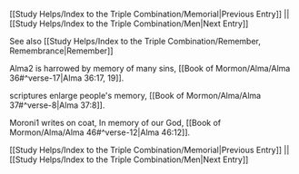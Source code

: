 [[Study Helps/Index to the Triple Combination/Memorial|Previous Entry]]  ||  [[Study Helps/Index to the Triple Combination/Men|Next Entry]]

 See also [[Study Helps/Index to the Triple Combination/Remember, Remembrance|Remember]]

 Alma2 is harrowed by memory of many sins, [[Book of Mormon/Alma/Alma 36#^verse-17|Alma 36:17, 19]].

 scriptures enlarge people's memory, [[Book of Mormon/Alma/Alma 37#^verse-8|Alma 37:8]].

 Moroni1 writes on coat, In memory of our God, [[Book of Mormon/Alma/Alma 46#^verse-12|Alma 46:12]].

[[Study Helps/Index to the Triple Combination/Memorial|Previous Entry]]  ||  [[Study Helps/Index to the Triple Combination/Men|Next Entry]]